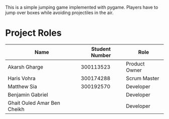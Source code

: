 This is a simple jumping game implemented with pygame. Players have to jump over boxes while avoiding projectiles in the air.

# Project Roles
|Name|Student Number|Role|
|----|--------------|----|
|Akarsh Gharge|300113523|Product Owner|
|Haris Vohra|300174288|Scrum Master|
|Matthew Sia|300192570|Developer|
|Benjamin Gabriel||Developer|
|Ghait Ouled Amar Ben Cheikh||Developer|
